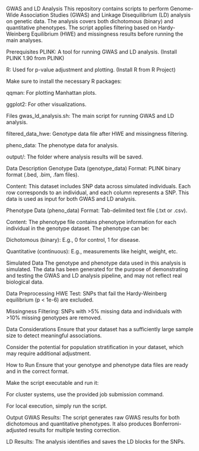 GWAS and LD Analysis
This repository contains scripts to perform Genome-Wide Association Studies (GWAS) and Linkage Disequilibrium (LD) analysis on genetic data. The analysis covers both dichotomous (binary) and quantitative phenotypes. The script applies filtering based on Hardy-Weinberg Equilibrium (HWE) and missingness results before running the main analyses.

Prerequisites
PLINK: A tool for running GWAS and LD analysis.
(Install PLINK 1.90 from PLINK)

R: Used for p-value adjustment and plotting.
(Install R from R Project)

Make sure to install the necessary R packages:

qqman: For plotting Manhattan plots.

ggplot2: For other visualizations.

Files
gwas_ld_analysis.sh: The main script for running GWAS and LD analysis.

filtered_data_hwe: Genotype data file after HWE and missingness filtering.

pheno_data: The phenotype data for analysis.

output/: The folder where analysis results will be saved.

Data Description
Genotype Data (genotype_data)
Format: PLINK binary format (.bed, .bim, .fam files).

Content: This dataset includes SNP data across simulated individuals. Each row corresponds to an individual, and each column represents a SNP. This data is used as input for both GWAS and LD analysis.

Phenotype Data (pheno_data)
Format: Tab-delimited text file (.txt or .csv).

Content: The phenotype file contains phenotype information for each individual in the genotype dataset. The phenotype can be:

Dichotomous (binary): E.g., 0 for control, 1 for disease.

Quantitative (continuous): E.g., measurements like height, weight, etc.

Simulated Data
The genotype and phenotype data used in this analysis is simulated. The data has been generated for the purpose of demonstrating and testing the GWAS and LD analysis pipeline, and may not reflect real biological data.

Data Preprocessing
HWE Test: SNPs that fail the Hardy-Weinberg equilibrium (p < 1e-6) are excluded.

Missingness Filtering: SNPs with >5% missing data and individuals with >10% missing genotypes are removed.

Data Considerations
Ensure that your dataset has a sufficiently large sample size to detect meaningful associations.

Consider the potential for population stratification in your dataset, which may require additional adjustment.

How to Run
Ensure that your genotype and phenotype data files are ready and in the correct format.

Make the script executable and run it:

For cluster systems, use the provided job submission command.

For local execution, simply run the script.

Output
GWAS Results: The script generates raw GWAS results for both dichotomous and quantitative phenotypes. It also produces Bonferroni-adjusted results for multiple testing correction.

LD Results: The analysis identifies and saves the LD blocks for the SNPs.

